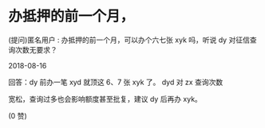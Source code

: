# 办抵押的前一个月，

(提问)匿名用户 : 办抵押的前一个月，可以办个六七张 xyk 吗，听说 dy 对征信查询次数无要求？

2018-08-16

回答：dy 前办一笔 xyd 就顶这 6、7 张 xyk 了。 dyd 对 zx 查询次数

宽松，查询过多也会影响额度甚至批复，建议 dy 后再办 xyk。

(0 赞)